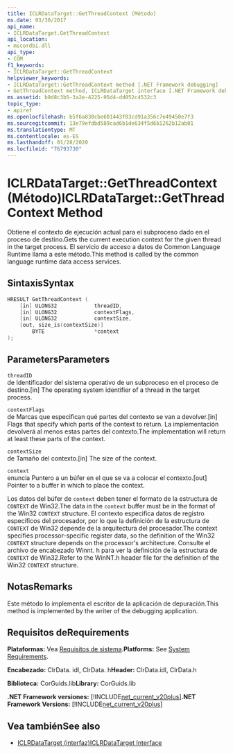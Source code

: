 ```yaml
---
title: ICLRDataTarget::GetThreadContext (Método)
ms.date: 03/30/2017
api_name:
- ICLRDataTarget.GetThreadContext
api_location:
- mscordbi.dll
api_type:
- COM
f1_keywords:
- ICLRDataTarget::GetThreadContext
helpviewer_keywords:
- ICLRDataTarget::GetThreadContext method [.NET Framework debugging]
- GetThreadContext method, ICLRDataTarget interface [.NET Framework debugging]
ms.assetid: b9d8c3b5-3a2e-4225-95d4-dd052c4532c3
topic_type:
- apiref
ms.openlocfilehash: b5f6a830cbe601443f03cd91a356c7e49450e7f3
ms.sourcegitcommit: 13e79efdbd589cad6b1de634f5d6b1262b12ab01
ms.translationtype: MT
ms.contentlocale: es-ES
ms.lasthandoff: 01/28/2020
ms.locfileid: "76793730"
---
```

# <a name="iclrdatatargetgetthreadcontext-method"></a><span data-ttu-id="6080e-102">ICLRDataTarget::GetThreadContext (Método)</span><span class="sxs-lookup"><span data-stu-id="6080e-102">ICLRDataTarget::GetThreadContext Method</span></span>
<span data-ttu-id="6080e-103">Obtiene el contexto de ejecución actual para el subproceso dado en el proceso de destino.</span><span class="sxs-lookup"><span data-stu-id="6080e-103">Gets the current execution context for the given thread in the target process.</span></span> <span data-ttu-id="6080e-104">El servicio de acceso a datos de Common Language Runtime llama a este método.</span><span class="sxs-lookup"><span data-stu-id="6080e-104">This method is called by the common language runtime data access services.</span></span>  
  
## <a name="syntax"></a><span data-ttu-id="6080e-105">Sintaxis</span><span class="sxs-lookup"><span data-stu-id="6080e-105">Syntax</span></span>  
  
```cpp  
HRESULT GetThreadContext (  
    [in] ULONG32            threadID,  
    [in] ULONG32            contextFlags,  
    [in] ULONG32            contextSize,  
    [out, size_is(contextSize)]   
        BYTE                *context  
);  
```  
  
## <a name="parameters"></a><span data-ttu-id="6080e-106">Parameters</span><span class="sxs-lookup"><span data-stu-id="6080e-106">Parameters</span></span>  
 `threadID`  
 <span data-ttu-id="6080e-107">de Identificador del sistema operativo de un subproceso en el proceso de destino.</span><span class="sxs-lookup"><span data-stu-id="6080e-107">[in] The operating system identifier of a thread in the target process.</span></span>  
  
 `contextFlags`  
 <span data-ttu-id="6080e-108">de Marcas que especifican qué partes del contexto se van a devolver.</span><span class="sxs-lookup"><span data-stu-id="6080e-108">[in] Flags that specify which parts of the context to return.</span></span> <span data-ttu-id="6080e-109">La implementación devolverá al menos estas partes del contexto.</span><span class="sxs-lookup"><span data-stu-id="6080e-109">The implementation will return at least these parts of the context.</span></span>  
  
 `contextSize`  
 <span data-ttu-id="6080e-110">de Tamaño del contexto.</span><span class="sxs-lookup"><span data-stu-id="6080e-110">[in] The size of the context.</span></span>  
  
 `context`  
 <span data-ttu-id="6080e-111">enuncia Puntero a un búfer en el que se va a colocar el contexto.</span><span class="sxs-lookup"><span data-stu-id="6080e-111">[out] Pointer to a buffer in which to place the context.</span></span>  
  
 <span data-ttu-id="6080e-112">Los datos del búfer de `context` deben tener el formato de la estructura de `CONTEXT` de Win32.</span><span class="sxs-lookup"><span data-stu-id="6080e-112">The data in the `context` buffer must be in the format of the Win32 `CONTEXT` structure.</span></span> <span data-ttu-id="6080e-113">El contexto especifica datos de registro específicos del procesador, por lo que la definición de la estructura de `CONTEXT` de Win32 depende de la arquitectura del procesador.</span><span class="sxs-lookup"><span data-stu-id="6080e-113">The context specifies processor-specific register data, so the definition of the Win32 `CONTEXT` structure depends on the processor's architecture.</span></span> <span data-ttu-id="6080e-114">Consulte el archivo de encabezado Winnt. h para ver la definición de la estructura de `CONTEXT` de Win32.</span><span class="sxs-lookup"><span data-stu-id="6080e-114">Refer to the WinNT.h header file for the definition of the Win32 `CONTEXT` structure.</span></span>  
  
## <a name="remarks"></a><span data-ttu-id="6080e-115">Notas</span><span class="sxs-lookup"><span data-stu-id="6080e-115">Remarks</span></span>  
 <span data-ttu-id="6080e-116">Este método lo implementa el escritor de la aplicación de depuración.</span><span class="sxs-lookup"><span data-stu-id="6080e-116">This method is implemented by the writer of the debugging application.</span></span>  
  
## <a name="requirements"></a><span data-ttu-id="6080e-117">Requisitos de</span><span class="sxs-lookup"><span data-stu-id="6080e-117">Requirements</span></span>  
 <span data-ttu-id="6080e-118">**Plataformas:** Vea [Requisitos de sistema](../../../../docs/framework/get-started/system-requirements.md).</span><span class="sxs-lookup"><span data-stu-id="6080e-118">**Platforms:** See [System Requirements](../../../../docs/framework/get-started/system-requirements.md).</span></span>  
  
 <span data-ttu-id="6080e-119">**Encabezado:** ClrData. idl, ClrData. h</span><span class="sxs-lookup"><span data-stu-id="6080e-119">**Header:** ClrData.idl, ClrData.h</span></span>  
  
 <span data-ttu-id="6080e-120">**Biblioteca:** CorGuids.lib</span><span class="sxs-lookup"><span data-stu-id="6080e-120">**Library:** CorGuids.lib</span></span>  
  
 <span data-ttu-id="6080e-121">**.NET Framework versiones:** [!INCLUDE[net_current_v20plus](../../../../includes/net-current-v20plus-md.md)]</span><span class="sxs-lookup"><span data-stu-id="6080e-121">**.NET Framework Versions:** [!INCLUDE[net_current_v20plus](../../../../includes/net-current-v20plus-md.md)]</span></span>  
  
## <a name="see-also"></a><span data-ttu-id="6080e-122">Vea también</span><span class="sxs-lookup"><span data-stu-id="6080e-122">See also</span></span>

- [<span data-ttu-id="6080e-123">ICLRDataTarget (interfaz)</span><span class="sxs-lookup"><span data-stu-id="6080e-123">ICLRDataTarget Interface</span></span>](iclrdatatarget-interface.md)
